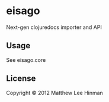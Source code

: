 # eisago

Next-gen clojuredocs importer and API

## Usage

See eisago.core

## License

Copyright © 2012 Matthew Lee Hinman
